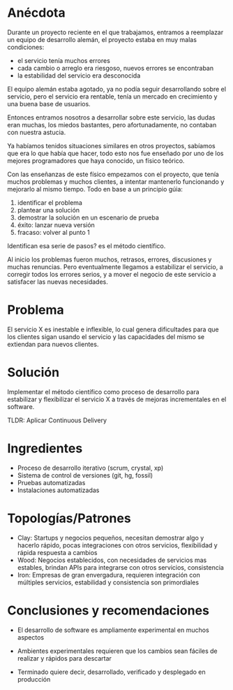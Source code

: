 # Anécdota

Durante un proyecto reciente en el que trabajamos, 
entramos a reemplazar un equipo de desarrollo alemán,
el proyecto estaba en muy malas condiciones:

  -  el servicio tenía muchos errores
  -  cada cambio o arreglo era riesgoso, nuevos errores se encontraban
  -  la estabilidad del servicio era desconocida

El equipo alemán estaba agotado, ya no podía seguir
desarrollando sobre el servicio, pero el servicio era 
rentable, tenía un mercado en crecimiento y una buena
base de usuarios.

Entonces entramos nosotros a desarrollar sobre este servicio,
las dudas eran muchas, los miedos bastantes, pero afortunadamente,
no contaban con nuestra astucia. 

Ya habíamos tenidos situaciones similares en otros proyectos, 
sabíamos que era lo que había que hacer, todo esto nos fue enseñado
por uno de los mejores programadores que haya conocido, un físico
teórico.

Con las enseñanzas de este físico empezamos con el proyecto, 
que tenía muchos problemas y muchos clientes, a intentar mantenerlo 
funcionando y mejorarlo al mismo tiempo. Todo en base a un principio
gúia:

  1.  identificar el problema
  2.  plantear una solución
  3.  demostrar la solución en un escenario de prueba
  4.  éxito: lanzar nueva versión
  5.  fracaso: volver al punto 1

Identifican esa serie de pasos? es el método científico.

Al inicio los problemas fueron muchos, retrasos, errores, discusiones 
y muchas renuncias. Pero eventualmente llegamos a estabilizar el 
servicio, a corregir todos los errores serios, y a mover el negocio de
este servicio a satisfacer las nuevas necesidades.

# Problema

El servicio X es inestable e inflexible, lo cual genera dificultades
para que los clientes sigan usando el servicio y las capacidades del
mismo se extiendan para nuevos clientes.

# Solución

Implementar el método científico como proceso de desarrollo
para estabilizar y flexibilizar el servicio X
a través de mejoras incrementales en el software. 

TLDR: Aplicar Continuous Delivery

# Ingredientes

  -  Proceso de desarrollo iterativo (scrum, crystal, xp)
  -  Sistema de control de versiones (git, hg, fossil)
  -  Pruebas automatizadas
  -  Instalaciones automatizadas

# Topologías/Patrones

  -  Clay: Startups y negocios pequeños, necesitan demostrar algo y
     hacerlo rápido, pocas integraciones con otros servicios,
     flexibilidad y rápida respuesta a cambios
  -  Wood: Negocios establecidos, con necesidades de servicios mas
     estables, brindan APIs para integrarse con otros servicios, 
     consistencia
  -  Iron: Empresas de gran envergadura, requieren integración con
     múltiples servicios, estabilidad y consistencia son primordiales

# Conclusiones y recomendaciones

  -  El desarrollo de software es ampliamente experimental en muchos
     aspectos

  -  Ambientes experimentales requieren que los cambios sean fáciles de
     realizar y rápidos para descartar

  -  Terminado quiere decir, desarrollado, verificado y desplegado en
     producción
